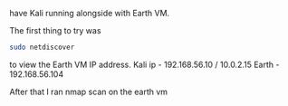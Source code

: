  have Kali running alongside with Earth VM.


The first thing to try was
```bash
sudo netdiscover
```
to view the Earth VM IP address.
Kali ip - 192.168.56.10 / 10.0.2.15
Earth - 192.168.56.104

After that I ran nmap scan on the earth vm

